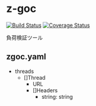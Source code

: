 # z-goc

[![Build Status](https://travis-ci.org/jsbry/z-goc.svg?branch=master)](https://travis-ci.org/jsbry/z-goc)
[![Coverage Status](https://coveralls.io/repos/github/jsbry/z-goc/badge.svg?branch=master)](https://coveralls.io/github/jsbry/z-goc?branch=master)

負荷検証ツール

## zgoc.yaml

- threads
  - []Thread
    - URL
    - []Headers
      - string: string
